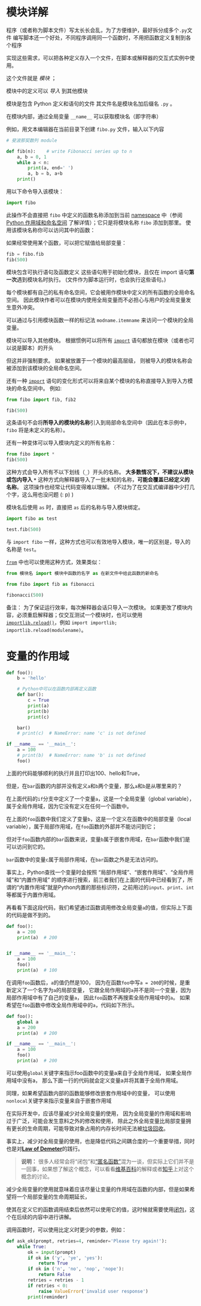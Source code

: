 # 模块详解
程序（或者称为脚本文件）写太长长会乱，为了方便维护，最好拆分成多个`.py`文件
编写脚本还一个好处，不同程序调用同一个函数时，不用把函数定义复制到各个程序

实现这些需求，可以把各种定义存入一个文件，在脚本或解释器的交互式实例中使用。

这个文件就是 _模块_ ；

模块中的定义可以 _导入_ 到其他模块

模块是包含 Python 定义和语句的文件
其文件名是模块名加后缀名 `.py` 。

在模块内部，通过全局变量 `__name__` 可以获取模块名（即字符串）

例如，用文本编辑器在当前目录下创建 `fibo.py` 文件，输入以下内容
```python
# 斐波那契数列 module

def fib(n):    # write Fibonacci series up to n
    a, b = 0, 1
    while a < n:
        print(a, end=' ')
        a, b = b, a+b
    print()
```
用以下命令导入该模块：
```python
import fibo
```

此操作不会直接把 `fibo` 中定义的函数名称添加到当前 [namespace](https://docs.python.org/zh-cn/3/glossary.html#term-namespace) 中（参阅 [Python 作用域和命名空间](https://docs.python.org/zh-cn/3/tutorial/classes.html#tut-scopes) 了解详情）；它只是将模块名称 `fibo` 添加到那里。 使用该模块名称你可以访问其中的函数：

如果经常使用某个函数，可以把它赋值给局部变量：
```python
fib = fibo.fib
fib(500)
```

模块包含可执行语句及函数定义
这些语句用于初始化模块，且仅在 import 语句**第一次**遇到模块名时执行。
(文件作为脚本运行时，也会执行这些语句。)

每个模块都有自己的私有命名空间，它会被用作模块中定义的所有函数的全局命名空间。
因此模块作者可以在模块内使用全局变量而不必担心与用户的全局变量发生意外冲突。 

可以通过与引用模块函数一样的标记法 `modname.itemname` 来访问一个模块的全局变量。

模块可以导入其他模块。 
根据惯例可以将所有 [`import`](https://docs.python.org/zh-cn/3/reference/simple_stmts.html#import) 语句都放在模块（或者也可以说是脚本）的开头

但这并非强制要求。
如果被放置于一个模块的最高层级，
则被导入的模块名称会被添加到该模块的全局命名空间。

还有一种 [`import`](https://docs.python.org/zh-cn/3/reference/simple_stmts.html#import) 语句的变化形式可以将来自某个模块的名称直接导入到导入方模块的命名空间中。 
例如:
```python
from fibo import fib, fib2

fib(500)
```
这条语句不会将**所导入的模块的名称**引入到局部命名空间中（因此在本示例中，`fibo` 将是未定义的名称）。

还有一种变体可以导入模块内定义的所有名称：
```python
from fibo import *
fib(500)
```
这种方式会导入所有不以下划线（`_`）开头的名称。
**大多数情况下，不建议从模块或包内导入 `*`**
这种方式向解释器导入了一批未知的名称，**可能会覆盖已经定义的名称**。
这项操作也经常让代码变得难以理解。
{不过为了在交互式编译器中少打几个字，这么用也没问题  (: p) )

模块名后使用 `as` 时，直接把 `as` 后的名称与导入模块绑定。
```python
import fibo as test

test.fib(500)
```
与 `import fibo` 一样，这种方式也可以有效地导入模块，唯一的区别是，导入的名称是 `test`。

[`from`](https://docs.python.org/zh-cn/3/reference/simple_stmts.html#from) 中也可以使用这种方式，效果类似：
```python
from 模块名 import 模块中函数的名字 as 在新文件中给此函数的新命名
```

```python
from fibo import fib as fibonacci

fibonacci(500)
```
备注： 
为了保证运行效率，每次解释器会话只导入一次模块。
如果更改了模块内容，必须重启解释器；仅交互测试一个模块时，也可以使用 [`importlib.reload()`](https://docs.python.org/zh-cn/3/library/importlib.html#importlib.reload "importlib.reload")，例如 `import importlib; importlib.reload(modulename)`。

# 变量的作用域
```python
def foo():
    b = 'hello'

    # Python中可以在函数内部再定义函数
    def bar():
        c = True
        print(a)
        print(b)
        print(c)

    bar()
    # print(c)  # NameError: name 'c' is not defined

if __name__ == '__main__':
    a = 100
    # print(b)  # NameError: name 'b' is not defined
    foo()
```
上面的代码能够顺利的执行并且打印出100、hello和True，

但是，在`bar`函数的内部并没有定义`a`和`b`两个变量，那么`a`和`b`是从哪里来的？

在上面代码的`if`分支中定义了一个变量`a`，这是一个全局变量（global variable），属于全局作用域，因为它没有定义在任何一个函数中。

在上面的`foo`函数中我们定义了变量`b`，这是一个定义在函数中的局部变量（local variable），属于局部作用域，在`foo`函数的外部并不能访问到它；

但对于`foo`函数内部的`bar`函数来说，变量`b`属于嵌套作用域，在`bar`函数中我们是可以访问到它的。

`bar`函数中的变量`c`属于局部作用域，在`bar`函数之外是无法访问的。

事实上，Python查找一个变量时会按照
“局部作用域”、“嵌套作用域”、“全局作用域”和“内置作用域”
的顺序进行搜索，前三者我们在上面的代码中已经看到了，所谓的“内置作用域”就是Python内置的那些标识符，之前用过的`input`、`print`、`int`等都属于内置作用域。

再看看下面这段代码，我们希望通过函数调用修改全局变量`a`的值，但实际上下面的代码是做不到的。
```python
def foo():
    a = 200
    print(a)  # 200


if __name__ == '__main__':
    a = 100
    foo()
    print(a)  # 100
```
在调用`foo`函数后，`a`的值仍然是100，
因为在函数`foo`中写`a = 200`的时候，是重新定义了一个名字为`a`的局部变量，
它跟全局作用域的`a`并不是同一个变量，因为局部作用域中有了自己的变量`a`，
因此`foo`函数不再搜索全局作用域中的`a`。
如果希望在`foo`函数中修改全局作用域中的`a`，代码如下所示。
```python
def foo():
    global a
    a = 200
    print(a)  # 200

if __name__ == '__main__':
    a = 100
    foo()
    print(a)  # 200
```

可以使用`global`关键字来指示foo函数中的变量a来自于全局作用域，
如果全局作用域中没有a，
那么下面一行的代码就会定义变量a并将其置于全局作用域。

同理，如果希望函数内部的函数能够修改嵌套作用域中的变量，
可以使用`nonlocal`关键字来指示变量来自于嵌套作用域

在实际开发中，应该尽量减少对全局变量的使用，
因为全局变量的作用域和影响过于广泛，可能会发生意料之外的修改和使用，
除此之外全局变量比局部变量拥有更长的生命周期，可能导致对象占用的内存长时间无法被[垃圾回收](https://zh.wikipedia.org/wiki/%E5%9E%83%E5%9C%BE%E5%9B%9E%E6%94%B6_(%E8%A8%88%E7%AE%97%E6%A9%9F%E7%A7%91%E5%AD%B8))。

事实上，减少对全局变量的使用，也是降低代码之间耦合度的一个重要举措，同时也是对[**Law of Demeter**](https://zh.wikipedia.org/zh-hans/%E5%BE%97%E5%A2%A8%E5%BF%92%E8%80%B3%E5%AE%9A%E5%BE%8B)的践行。

> **说明：** 很多人经常会将“闭包”和[“匿名函数”](https://zh.wikipedia.org/wiki/%E5%8C%BF%E5%90%8D%E5%87%BD%E6%95%B0)混为一谈，但实际上它们并不是一回事，如果想了解这个概念，可以看看[维基百科](https://zh.wikipedia.org/wiki/)的解释或者[知乎](https://www.zhihu.com/)上对这个概念的讨论。

减少全局变量的使用就意味着应该尽量让变量的作用域在函数的内部，但是如果希望将一个局部变量的生命周期延长，

使其在定义它的函数调用结束后依然可以使用它的值，这时候就需要使用[闭包](https://zh.wikipedia.org/wiki/%E9%97%AD%E5%8C%85_(%E8%AE%A1%E7%AE%97%E6%9C%BA%E7%A7%91%E5%AD%A6))，这个在后续的内容中进行讲解。

调用函数时，可以使用比定义时更少的参数，例如：

```python
def ask_ok(prompt, retries=4, reminder='Please try again!'):
    while True:
        ok = input(prompt)
        if ok in ('y', 'ye', 'yes'):
            return True
        if ok in ('n', 'no', 'nop', 'nope'):
            return False
        retries = retries - 1
        if retries < 0:
            raise ValueError('invalid user response')
        print(reminder)
```





